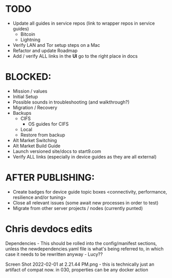 # TODO
- Update all guides in service repos (link to wrapper repos in service guides)
    - Bitcoin
    - Lightning
- Verify LAN and Tor setup steps on a Mac
- Refactor and update Roadmap
- Add / verify ALL links in the **UI** go to the right place in docs

# BLOCKED:
- Mission / values
- Initial Setup
- Possible sounds in troubleshooting (and walkthrough?)
- Migration / Recovery
- Backups
    - CIFS
        - OS guides for CIFS
    - Local
    - Restore from backup
- Alt Market Switching
- Alt Market Build Guide
- Launch versioned site/docs to start9.com
- Verify ALL links (especially in device guides as they are all external)

# AFTER PUBLISHING:
- Create badges for device guide topic boxes <connectivity, performance, resilience and/or tuning>
- Close all relevant issues (some await new processes in order to test)
- Migrate from other server projects / nodes (currently punted)

# Chris devdocs edits
Dependencies - This should be rolled into the config/manifest sections, unless the newdependencies.yaml file is what's being referred to, in which case it needs to be rewritten anyway - Lucy??

Screen Shot 2022-02-01 at 2.21.44 PM.png - this is technically just an artifact of compat now. in 030, properties can be any docker action
